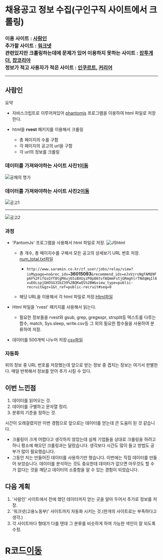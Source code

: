 # 채용공고 정보 수집(구인구직 사이트에서 크롤링)

### 이용 사이트 : [사람인](http://www.saramin.co.kr/)<br>추가할 사이트 : [워크넷](https://www.work.go.kr/seekWantedMain.do) <br>관련있지만 크롤링하는데에 문제가 있어 이용하지 못하는 사이트 : [잡투게더](http://www.jobtogether.net/), [잡코리아](http://www.jobkorea.co.kr/)<br>정보가 적고 사용자가 적은 사이트 : [인쿠르트](http://www.incruit.com/), [커리어](http://www.career.co.kr/)

* * *

## 사람인
요약 
- 자바스크립트로 이루어져있어 [phantomjs](http://phantomjs.org/download.html) 프로그램을 이용하여 html 파일로 저장한다.

- html을 **rvest** 패키지를 이용해서 크롤링

  - 총 페이지의 수를 구함
  - 각 페이지의 공고의 url을 구함
  - 각 url의 정보를 크롤링
### 데이터를 가져와야하는 사이트 사진1[이동](https://bit.ly/2wEYoFe)

![공채의 명가](https://user-images.githubusercontent.com/46266247/56227133-b98bc900-60af-11e9-9eb6-ccc56489f59c.JPG)

### 데이터를 가져와야하는 사이트 사진2[이동](https://bit.ly/2Gns9fs)

![공고1](https://user-images.githubusercontent.com/46266247/56227194-db854b80-60af-11e9-9ed3-b2854bfe92b8.JPG)

* * *

![공고2](https://user-images.githubusercontent.com/46266247/56227197-dd4f0f00-60af-11e9-8c58-1e4cebc10496.JPG)


### 과정

- 'PantomJs' 프로그램을 사용해서 html 파일로 저장.
![JShtml](https://user-images.githubusercontent.com/46266247/56230134-9d3f5a80-60b6-11e9-9398-fa49e08fa2f1.png)

  - 총 개수, 총 페이지수를 구해서 모든 공고의 상세보기 URL 번호 저장. [num_total.txt파일](https://github.com/chanp5660/chanp5660/blob/master/Result/num_total.txt)
  
    - ```http://www.saramin.co.kr/zf_user/jobs/relay/view?isMypage=no&rec_idx=```**36015093**```&recommend_ids=eJxVzrsNgFAMQ9Fp6F%2FifGsGYf8tgM4uj65iBXUyzP0p86tvfAQmmFstjGRmghlrTNdqWq1l6vuE6LspjGHOSG3IbZ39%2BQKwQS%2BW&view_type=public-recruit&gz=1&t_ref=public-recruit#seq=0```

  - 해당 URL을 이용해서 각 html 파일로 저장.[Html파일](https://github.com/chanp5660/chanp5660/tree/master/Result/saramin)

- Html 파일을 'rvest' 패키지를 사용해서 읽는다.
  - 필요한 정보들을 rvest와 gsub, grep, gregexpr, strsplit등 텍스트를 다루는 함수, match, Sys.sleep, write.csv등 그 외의 필요한 함수들을 사용하여 분류하여 저장.

- 데이터를 500개씩 나누어 저장.[csv파일](https://github.com/chanp5660/chanp5660/tree/master/Result/saramin_csv)

### 자동화

위의 정보 중 URL 번호를 저장했는데 앞으로 받는 정보 중 겹치는 정보는 여기서 판별한다. 매일 반복해서 정보를 얻어 추가 시킬 수 있다.

## 이번 느낀점
1. 데이터를 읽어오는 것.
2. 데이터를 구별하고 문자열 정리.
3. 분류의 기준을 정하는 것.

시간이 오래걸렸지만 이번 경험으로 앞으로는 데이터를 얻는데 큰 도움이 된 것 같습니다.

- 크롤링이 크게 어렵다고 생각하지 않았는데 실제 기업들을 상대로 크롤링을 하려고 하니 평소에 해오던 크롤링과는 달랐습니다. 생각보다 시간도 많이 들고 방법도 공부가 많이 필요했습니다. 
- 그동안 저는 만들어진 데이터를 사용하기만 했습니다. 이번에는 직접 데이터를 만들어 보았습니다. 데이터를 분석하는 것도 중요한데 데이터가 없으면 아무것도 할 수가 없다는 것을 깨닫고 데이터의 소중함을 알 수 있는 경험이 되었습니다.

## 다음 계획

1. '사람인' 사이트에서 전에 했던 데이터까지 얻는 곳을 알아 두어서 추가로 정보를 저장.
2. '워크넷(고용노동부)' 사이트까지 자동화 시키는 것.(한개의 사이트로는 부족하다고 생각.)
3. 각 사이트마다 형태가 다를 텐데 그 분류를 비슷하게 하여 가능한 색인이 잘 되도록 수정.


# R코드[이동](https://github.com/chanp5660/chanp5660/blob/master/Second/Saramin.R)
